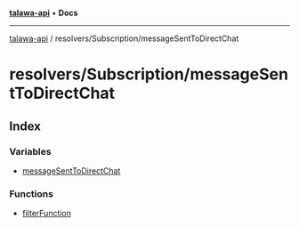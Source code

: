 [**talawa-api**](../../../README.md) • **Docs**

***

[talawa-api](../../../modules.md) / resolvers/Subscription/messageSentToDirectChat

# resolvers/Subscription/messageSentToDirectChat

## Index

### Variables

- [messageSentToDirectChat](variables/messageSentToDirectChat.md)

### Functions

- [filterFunction](functions/filterFunction.md)
